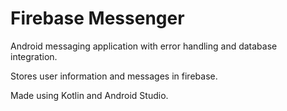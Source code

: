# Firebase Messenger

Android messaging application with error handling and database integration.

Stores user information and messages in firebase.

Made using Kotlin and Android Studio.
